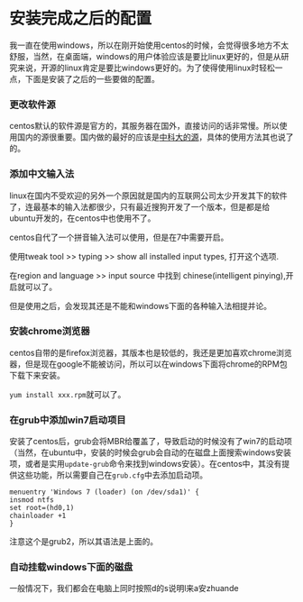 安装完成之后的配置
===

我一直在使用windows，所以在刚开始使用centos的时候，会觉得很多地方不太舒服，当然，在桌面端，windows的用户体验应该是要比linux更好的，但是从研究来说，开源的linux肯定是要比windows更好的。为了使得使用linux时轻松一点，下面是安装了之后的一些要做的配置。

### 更改软件源
centos默认的软件源是官方的，其服务器在国外，直接访问的话非常慢。所以使用国内的源很重要。国内做的最好的应该是[中科大的源](http://mirrors.ustc.edu.cn/)，具体的使用方法其也说了的。


### 添加中文输入法
linux在国内不受欢迎的另外一个原因就是国内的互联网公司太少开发其下的软件了，连最基本的输入法都很少，只有最近搜狗开发了一个版本，但是都是给ubuntu开发的，在centos中也使用不了。

centos自代了一个拼音输入法可以使用，但是在7中需要开启。

使用tweak tool >> typing >> show all installed input types, 打开这个选项.

在region and language >> input source 中找到 chinese(intelligent pinying),开启就可以了。

但是使用之后，会发现其还是不能和windows下面的各种输入法相提并论。

### 安装chrome浏览器
centos自带的是firefox浏览器，其版本也是较低的，我还是更加喜欢chrome浏览器，但是现在google不能被访问，所以可以在windows下面将chrome的RPM包下载下来安装。

`yum install xxx.rpm`就可以了。

### 在grub中添加win7启动项目
安装了centos后，grub会将MBR给覆盖了，导致启动的时候没有了win7的启动项（当然，在ubuntu中，安装的时候会grub会自动的在磁盘上面搜索windows安装项，或者是实用`update-grub`命令来找到windows安装）。在centos中，其没有提供这些功能，所以需要自己在`grub.cfg`中去添加启动项。

```
menuentry 'Windows 7 (loader) (on /dev/sda1)' {
insmod ntfs
set root=(hd0,1)
chainloader +1
}
```
注意这个是grub2，所以其语法是上面的。

### 自动挂载windows下面的磁盘
一般情况下，我们都会在电脑上同时按照d的s说明l来a安zhuande

